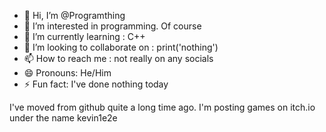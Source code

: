 - 👋 Hi, I’m @Programthing
- 👀 I’m interested in programming. Of course
- 🌱 I’m currently learning : C++
- 💞️ I’m looking to collaborate on : print('nothing')
- 📫 How to reach me : not really on any socials
- 😄 Pronouns: He/Him
- ⚡ Fun fact: I've done nothing today

I've moved from github quite a long time ago. I'm posting games on itch.io under the name kevin1e2e
